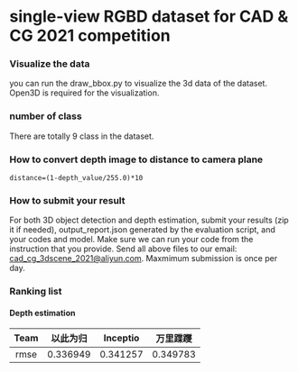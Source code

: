 # single-view RGBD dataset for CAD & CG 2021 competition

### Visualize the data
you can run the draw_bbox.py to visualize the 3d data of the dataset. Open3D is required for the visualization.

### number of class
There are totally 9 class in the dataset.

### How to convert depth image to distance to camera plane
```
distance=(1-depth_value/255.0)*10
```
### How to submit your result
For both 3D object detection and depth estimation, submit your results (zip it if needed), output_report.json generated by the evaluation
script, and your codes and model. Make sure we can run your code from the instruction that you provide. Send all above
files to our email: cad_cg_3dscene_2021@aliyun.com. Maxmimum submission is once per day.

### Ranking list
#### Depth estimation
Team | 以此为归 | Inceptio | 万里蹀躞 |
:-----:|:-----:|:-----:|:-----:|
rmse | 0.336949 | 0.341257 | 0.349783 |
